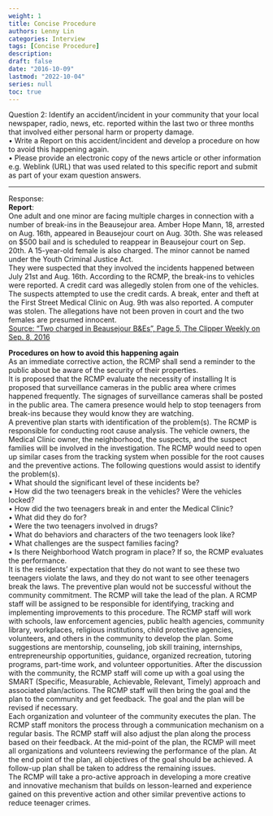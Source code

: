```yaml
---
weight: 1
title: Concise Procedure
authors: Lenny Lin
categories: Interview
tags: [Concise Procedure]
description: 
draft: false
date: "2016-10-09"
lastmod: "2022-10-04"
series: null
toc: true
---
```


Question 2: Identify an accident/incident in your community that your local newspaper, radio, news, etc. reported within the last two or three months that involved either personal harm or property damage.   
•	Write a Report on this accident/incident and develop a procedure on how to avoid this happening again.   
•	Please provide an electronic copy of the news article or other information e.g. Weblink (URL) that was used related to this specific report and submit as part of your exam question answers.   
<!--more-->

---
Response:  
**Report**:  
One adult and one minor are facing multiple charges in connection with a number of break-ins in the Beausejour area.  Amber Hope Mann, 18, arrested on Aug. 16th, appeared in Beausejour court on Aug. 30th.  She was released on $500 bail and is scheduled to reappear in Beausejour court on Sep. 20th.  A 15-year-old female is also charged.  The minor cannot be named under the Youth Criminal Justice Act.  
They were suspected that they involved the incidents happened between July 21st and Aug. 16th. According to the RCMP, the break-ins to vehicles were reported.  A credit card was allegedly stolen from one of the vehicles.  The suspects attempted to use the credit cards.  A break, enter and theft at the First Street Medical Clinic on Aug. 9th was also reported.  A computer was stolen.  The allegations have not been proven in court and the two females are presumed innocent.  
[Source: “Two charged in Beausejour B&Es”, Page 5, The Clipper Weekly on Sep. 8, 2016](http://edition.pagesuite-professional.co.uk//launch.aspx?eid=c7781371-dc49-49b2-adcd-826e5ced622d )

**Procedures on how to avoid this happening again**  
As an immediate corrective action, the RCMP shall send a reminder to the public about be aware of the security of their properties.  
It is proposed that the RCMP evaluate the necessity of installing It is proposed that surveillance cameras in the public area where crimes happened frequently.  The signages of surveillance cameras shall be posted in the public area.  The camera presence would help to stop teenagers from break-ins because they would know they are watching.  
A preventive plan starts with identification of the problem(s).  The RCMP is responsible for conducting root cause analysis. The vehicle owners, the Medical Clinic owner, the neighborhood, the suspects, and the suspect families will be involved in the investigation.  The RCMP would need to open up similar cases from the tracking system when possible for the root causes and the preventive actions.  The following questions would assist to identify the problem(s).  
•	What should the significant level of these incidents be?  
•	How did the two teenagers break in the vehicles? Were the vehicles locked?  
•	How did the two teenagers break in and enter the Medical Clinic?  
•	What did they do for?  
•	Were the two teenagers involved in drugs?  
•	What do behaviors and characters of the two teenagers look like?  
•	What challenges are the suspect families facing?  
•	Is there Neighborhood Watch program in place?  If so, the RCMP evaluates the performance.  
It is the residents’ expectation that they do not want to see these two teenagers violate the laws, and they do not want to see other teenagers break the laws.  The preventive plan would not be successful without the community commitment.  The RCMP will take the lead of the plan.  A RCMP staff will be assigned to be responsible for identifying, tracking and implementing improvements to this procedure.  The RCMP staff will work with schools, law enforcement agencies, public health agencies, community library, workplaces, religious institutions, child protective agencies, volunteers, and others in the community to develop the plan.  Some suggestions are mentorship, counseling, job skill training, internships, entrepreneurship opportunities, guidance, organized recreation, tutoring programs, part-time work, and volunteer opportunities.  After the discussion with the community, the RCMP staff will come up with a goal using the SMART (Specific, Measurable, Achievable, Relevant, Timely) approach and associated plan/actions.  The RCMP staff will then bring the goal and the plan to the community and get feedback.  The goal and the plan will be revised if necessary.  
Each organization and volunteer of the community executes the plan.  The RCMP staff monitors the process through a communication mechanism on a regular basis.  The RCMP staff will also adjust the plan along the process based on their feedback.  At the mid-point of the plan, the RCMP will meet all organizations and volunteers reviewing the performance of the plan.  At the end point of the plan, all objectives of the goal should be achieved.  A follow-up plan shall be taken to address the remaining issues.  
The RCMP will take a pro-active approach in developing a more creative and innovative mechanism that builds on lesson-learned and experience gained on this preventive action and other similar preventive actions to reduce teenager crimes.  

